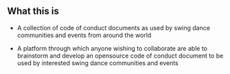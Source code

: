 ## What this is

* A collection of code of conduct documents as used by swing dance communities and events from around the world

* A platform through which anyone wishing to collaborate are able to brainstorm and develop an opensource code of conduct document to be used by interested swing dance communities and events 

